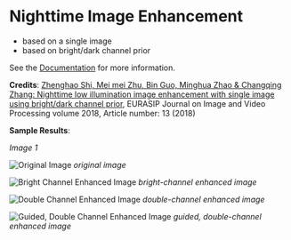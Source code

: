 # Nighttime Image Enhancement 

- based on a single image
- based on bright/dark channel prior

See the [Documentation](https://github.com/bori00/NightTimeImageEnhancement_SingleImage/blob/main/Documentation.pdf) for more information.

**Credits**: 
[Zhenghao Shi, Mei mei Zhu, Bin Guo, Minghua Zhao & Changqing Zhang: Nighttime low illumination image enhancement with single image using bright/dark channel prior](https://link.springer.com/article/10.1186/s13640-018-0251-4), EURASIP Journal on Image and Video Processing volume 2018, Article number: 13 (2018) 

**Sample Results**:

*Image 1*


![Original Image](https://user-images.githubusercontent.com/25320744/167253690-cfd11fa9-4452-4b73-9e75-5ad6eb0b7561.png) *original image*


![Bright Channel Enhanced Image](https://user-images.githubusercontent.com/25320744/167253698-0f3974d8-f70d-43a7-860c-5a5a944c49da.png) *bright-channel enhanced image*


![Double Channel Enhanced Image](https://user-images.githubusercontent.com/25320744/167253709-b09ce4ea-5e35-4a4b-ae58-3b74fae395a3.png)  *double-channel enhanced image*


![Guided, Double Channel Enhanced Image](https://user-images.githubusercontent.com/25320744/167253715-5bbfeafd-7975-4a1e-8ad2-2008b30b0ba1.png) *guided, double-channel enhanced image*
